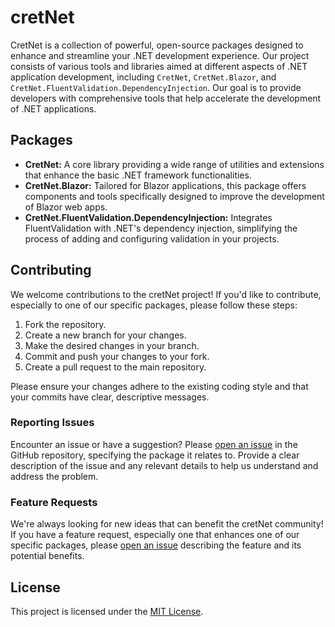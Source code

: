 # cretNet

CretNet is a collection of powerful, open-source packages designed to enhance and streamline your .NET development experience. Our project consists of various tools and libraries aimed at different aspects of .NET application development, including `CretNet`, `CretNet.Blazor`, and `CretNet.FluentValidation.DependencyInjection`. Our goal is to provide developers with comprehensive tools that help accelerate the development of .NET applications.

## Packages

- **CretNet:** A core library providing a wide range of utilities and extensions that enhance the basic .NET framework functionalities.
- **CretNet.Blazor:** Tailored for Blazor applications, this package offers components and tools specifically designed to improve the development of Blazor web apps.
- **CretNet.FluentValidation.DependencyInjection:** Integrates FluentValidation with .NET's dependency injection, simplifying the process of adding and configuring validation in your projects.

## Contributing

We welcome contributions to the cretNet project! If you'd like to contribute, especially to one of our specific packages, please follow these steps:

1. Fork the repository.
2. Create a new branch for your changes.
3. Make the desired changes in your branch.
4. Commit and push your changes to your fork.
5. Create a pull request to the main repository.

Please ensure your changes adhere to the existing coding style and that your commits have clear, descriptive messages.

### Reporting Issues

Encounter an issue or have a suggestion? Please [open an issue](https://github.com/yveslaurentcreton/cretNet/issues) in the GitHub repository, specifying the package it relates to. Provide a clear description of the issue and any relevant details to help us understand and address the problem.

### Feature Requests

We're always looking for new ideas that can benefit the cretNet community! If you have a feature request, especially one that enhances one of our specific packages, please [open an issue](https://github.com/yveslaurentcreton/cretNet/issues) describing the feature and its potential benefits.

## License

This project is licensed under the [MIT License](https://github.com/yveslaurentcreton/cretNet/blob/main/LICENSE).
